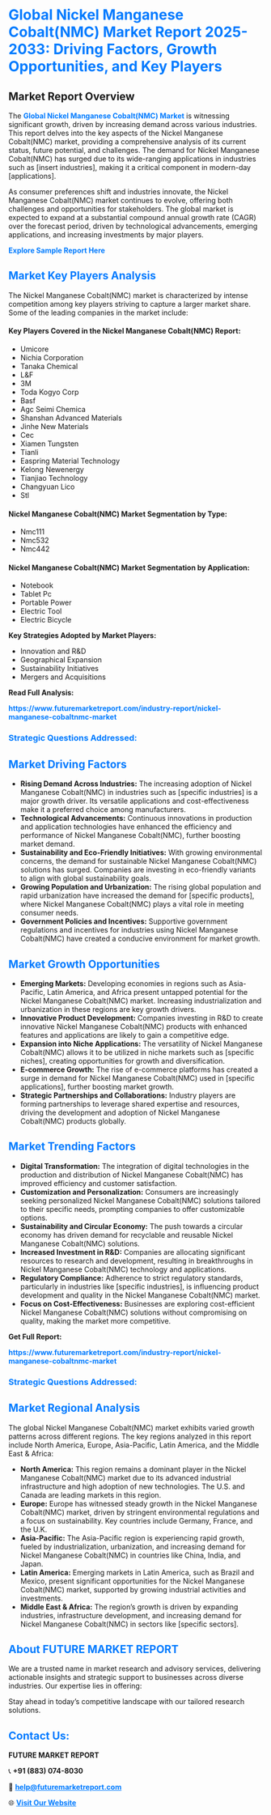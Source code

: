 <h1 style="color: #007BFF;">Global Nickel Manganese Cobalt(NMC) Market Report 2025-2033: Driving Factors, Growth Opportunities, and Key Players</h1>

<section id="overview">
<h2>Market Report Overview</h2>
<p>The <a href="https://www.futuremarketreport.com/industry-report/nickel-manganese-cobaltnmc-market" style="color: #007BFF; text-decoration: none;"><strong>Global Nickel Manganese Cobalt(NMC) Market</strong></a> is witnessing significant growth, driven by increasing demand across various industries. This report delves into the key aspects of the Nickel Manganese Cobalt(NMC) market, providing a comprehensive analysis of its current status, future potential, and challenges. The demand for Nickel Manganese Cobalt(NMC) has surged due to its wide-ranging applications in industries such as [insert industries], making it a critical component in modern-day [applications].</p>
<p>As consumer preferences shift and industries innovate, the Nickel Manganese Cobalt(NMC) market continues to evolve, offering both challenges and opportunities for stakeholders. The global market is expected to expand at a substantial compound annual growth rate (CAGR) over the forecast period, driven by technological advancements, emerging applications, and increasing investments by major players.</p>
</section>

<section id="overview">
<p><a href="https://www.futuremarketreport.com/request-sample/reportId=83401" style="color: #007BFF; text-decoration: none;"><strong>Explore Sample Report Here</strong></a></p>
</section>

<section id="key-players">
<h2 style="color: #007BFF;">Market Key Players Analysis</h2>
<p>The Nickel Manganese Cobalt(NMC) market is characterized by intense competition among key players striving to capture a larger market share. Some of the leading companies in the market include:</p>
<h4>Key Players Covered in the Nickel Manganese Cobalt(NMC) Report:</h4>
<ul><li>Umicore</li><li>Nichia Corporation</li><li>Tanaka Chemical</li><li>L&amp;F</li><li>3M</li><li>Toda Kogyo Corp</li><li>Basf</li><li>Agc Seimi Chemica</li><li>Shanshan Advanced Materials</li><li>Jinhe New Materials</li><li>Cec</li><li>Xiamen Tungsten</li><li>Tianli</li><li>Easpring Material Technology</li><li>Kelong Newenergy</li><li>Tianjiao Technology</li><li>Changyuan Lico</li><li>Stl</li></ul>
<h4>Nickel Manganese Cobalt(NMC) Market Segmentation by Type:</h4>
<ul><li>Nmc111</li><li>Nmc532</li><li>Nmc442</li></ul>

<h4>Nickel Manganese Cobalt(NMC) Market Segmentation by Application:</h4>
<ul><li>Notebook</li><li>Tablet Pc</li><li>Portable Power</li><li>Electric Tool</li><li>Electric Bicycle</li></ul>
<p><strong>Key Strategies Adopted by Market Players:</strong></p>
<ul>
<li>Innovation and R&D</li>
<li>Geographical Expansion</li>
<li>Sustainability Initiatives</li>
<li>Mergers and Acquisitions</li>
</ul>
</section>

<section>
<p><strong>Read Full Analysis: </strong></p><a href="https://www.futuremarketreport.com/industry-report/nickel-manganese-cobaltnmc-market" style="color: #007BFF; text-decoration: none;"><strong>https://www.futuremarketreport.com/industry-report/nickel-manganese-cobaltnmc-market</strong></a>
<h3 style="color: #007BFF;">Strategic Questions Addressed:</h3>
</section>

<section id="driving-factors">
<h2 style="color: #007BFF;">Market Driving Factors</h2>
<ul>
<li><strong>Rising Demand Across Industries:</strong> The increasing adoption of Nickel Manganese Cobalt(NMC) in industries such as [specific industries] is a major growth driver. Its versatile applications and cost-effectiveness make it a preferred choice among manufacturers.</li>
<li><strong>Technological Advancements:</strong> Continuous innovations in production and application technologies have enhanced the efficiency and performance of Nickel Manganese Cobalt(NMC), further boosting market demand.</li>
<li><strong>Sustainability and Eco-Friendly Initiatives:</strong> With growing environmental concerns, the demand for sustainable Nickel Manganese Cobalt(NMC) solutions has surged. Companies are investing in eco-friendly variants to align with global sustainability goals.</li>
<li><strong>Growing Population and Urbanization:</strong> The rising global population and rapid urbanization have increased the demand for [specific products], where Nickel Manganese Cobalt(NMC) plays a vital role in meeting consumer needs.</li>
<li><strong>Government Policies and Incentives:</strong> Supportive government regulations and incentives for industries using Nickel Manganese Cobalt(NMC) have created a conducive environment for market growth.</li>
</ul>
</section>

<section id="growth-opportunities">
<h2 style="color: #007BFF;">Market Growth Opportunities</h2>
<ul>
<li><strong>Emerging Markets:</strong> Developing economies in regions such as Asia-Pacific, Latin America, and Africa present untapped potential for the Nickel Manganese Cobalt(NMC) market. Increasing industrialization and urbanization in these regions are key growth drivers.</li>
<li><strong>Innovative Product Development:</strong> Companies investing in R&D to create innovative Nickel Manganese Cobalt(NMC) products with enhanced features and applications are likely to gain a competitive edge.</li>
<li><strong>Expansion into Niche Applications:</strong> The versatility of Nickel Manganese Cobalt(NMC) allows it to be utilized in niche markets such as [specific niches], creating opportunities for growth and diversification.</li>
<li><strong>E-commerce Growth:</strong> The rise of e-commerce platforms has created a surge in demand for Nickel Manganese Cobalt(NMC) used in [specific applications], further boosting market growth.</li>
<li><strong>Strategic Partnerships and Collaborations:</strong> Industry players are forming partnerships to leverage shared expertise and resources, driving the development and adoption of Nickel Manganese Cobalt(NMC) products globally.</li>
</ul>
</section>

<section id="trending-factors">
<h2 style="color: #007BFF;">Market Trending Factors</h2>
<ul>
<li><strong>Digital Transformation:</strong> The integration of digital technologies in the production and distribution of Nickel Manganese Cobalt(NMC) has improved efficiency and customer satisfaction.</li>
<li><strong>Customization and Personalization:</strong> Consumers are increasingly seeking personalized Nickel Manganese Cobalt(NMC) solutions tailored to their specific needs, prompting companies to offer customizable options.</li>
<li><strong>Sustainability and Circular Economy:</strong> The push towards a circular economy has driven demand for recyclable and reusable Nickel Manganese Cobalt(NMC) solutions.</li>
<li><strong>Increased Investment in R&D:</strong> Companies are allocating significant resources to research and development, resulting in breakthroughs in Nickel Manganese Cobalt(NMC) technology and applications.</li>
<li><strong>Regulatory Compliance:</strong> Adherence to strict regulatory standards, particularly in industries like [specific industries], is influencing product development and quality in the Nickel Manganese Cobalt(NMC) market.</li>
<li><strong>Focus on Cost-Effectiveness:</strong> Businesses are exploring cost-efficient Nickel Manganese Cobalt(NMC) solutions without compromising on quality, making the market more competitive.</li>
</ul>
</section>

<section>
<p><strong>Get Full Report: </strong></p><a href="https://www.futuremarketreport.com/industry-report/nickel-manganese-cobaltnmc-market" style="color: #007BFF; text-decoration: none;"><strong>https://www.futuremarketreport.com/industry-report/nickel-manganese-cobaltnmc-market</strong></a>
<h3 style="color: #007BFF;">Strategic Questions Addressed:</h3>
</section>


<section id="regional-analysis">
<h2 style="color: #007BFF;">Market Regional Analysis</h2>
<p>The global Nickel Manganese Cobalt(NMC) market exhibits varied growth patterns across different regions. The key regions analyzed in this report include North America, Europe, Asia-Pacific, Latin America, and the Middle East & Africa:</p>
<ul>
<li><strong>North America:</strong> This region remains a dominant player in the Nickel Manganese Cobalt(NMC) market due to its advanced industrial infrastructure and high adoption of new technologies. The U.S. and Canada are leading markets in this region.</li>
<li><strong>Europe:</strong> Europe has witnessed steady growth in the Nickel Manganese Cobalt(NMC) market, driven by stringent environmental regulations and a focus on sustainability. Key countries include Germany, France, and the U.K.</li>
<li><strong>Asia-Pacific:</strong> The Asia-Pacific region is experiencing rapid growth, fueled by industrialization, urbanization, and increasing demand for Nickel Manganese Cobalt(NMC) in countries like China, India, and Japan.</li>
<li><strong>Latin America:</strong> Emerging markets in Latin America, such as Brazil and Mexico, present significant opportunities for the Nickel Manganese Cobalt(NMC) market, supported by growing industrial activities and investments.</li>
<li><strong>Middle East & Africa:</strong> The region’s growth is driven by expanding industries, infrastructure development, and increasing demand for Nickel Manganese Cobalt(NMC) in sectors like [specific sectors].</li>
</ul>
</section>

<footer>
<h2 style="color: #007BFF;">About FUTURE MARKET REPORT</h2>
<p>We are a trusted name in market research and advisory services, delivering actionable insights and strategic support to businesses across diverse industries. Our expertise lies in offering:</p>

<p>Stay ahead in today’s competitive landscape with our tailored research solutions.</p>

<h2 style="color: #007BFF;">Contact Us:</h2>
<p><strong>FUTURE MARKET REPORT</strong></p>
<p>📞 <strong>+91 (883) 074-8030</strong></p>
<p>📧 <strong><a href="mailto:help@futuremarketreport.com" style="color: #007BFF;">help@futuremarketreport.com</a></strong></p>
<p>🌐 <strong><a href="https://www.futuremarketreport.com/" style="color: #007BFF;">Visit Our Website</a></strong></p>
</footer>
